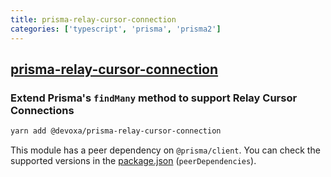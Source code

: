 ```yaml
---
title: prisma-relay-cursor-connection
categories: ['typescript', 'prisma', 'prisma2']
---
```

## [prisma-relay-cursor-connection](https://github.com/devoxa/prisma-relay-cursor-connection)

### Extend Prisma's `findMany` method to support Relay Cursor Connections


```bash
yarn add @devoxa/prisma-relay-cursor-connection
```

This module has a peer dependency on `@prisma/client`. You can check the supported versions in the
[package.json](./package.json) (`peerDependencies`).

